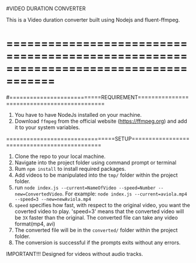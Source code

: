 #VIDEO DURATION CONVERTER

This is a Video duration converter built using Nodejs and fluent-ffmpeg.

=====================================================================================
=====================================================================================
#===========================REQUIREMENT============================================
1. You have to have NodeJs installed on your machine.
2. Download `ffmpeg` from the official website (https://ffmpeg.org) and add it to your system variables.







================================SETUP=============================================
1. Clone the repo to your local machine.
2. Navigate into the project folder using command prompt or terminal
3. Rum `npm install` to install required packages.
4. Add videos to be manipulated into the `tmp/` folder within the project folder.
5. run `node index.js --current=NameOfVideo --speed=Number --new=ConvertedVideo`. For example: `node index.js --current=aviola.mp4 --speed=3 --new=newAviola.mp4`
6. `speed` specifies how fast, with respect to the original video, you want the coverted video to play. 'speed=3' means that the converted video will be `3X` faster than the original. The converted file can take any video format(mp4, avi)
7. The converted file will be in the `converted/` folder within the project folder.
8. The conversion is successful if the prompts exits without any errors.



IMPORTANT!!!
Designed for videos without audio tracks.